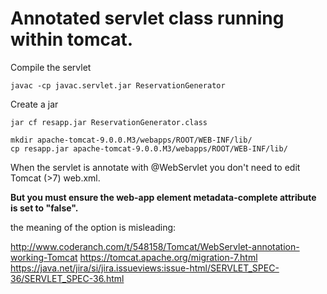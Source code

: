 # Annotated servlet class running within tomcat.

Compile the servlet

```
javac -cp javac.servlet.jar ReservationGenerator
```

Create a jar

```
jar cf resapp.jar ReservationGenerator.class
```

```
mkdir apache-tomcat-9.0.0.M3/webapps/ROOT/WEB-INF/lib/
cp resapp.jar apache-tomcat-9.0.0.M3/webapps/ROOT/WEB-INF/lib/
```

When the servlet is annotate with @WebServlet you don't need to edit Tomcat (>7) web.xml.

**But you must ensure the web-app element metadata-complete attribute is set to "false".**

the meaning of the option is misleading:

http://www.coderanch.com/t/548158/Tomcat/WebServlet-annotation-working-Tomcat
https://tomcat.apache.org/migration-7.html
https://java.net/jira/si/jira.issueviews:issue-html/SERVLET_SPEC-36/SERVLET_SPEC-36.html
